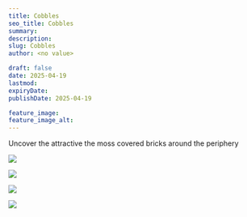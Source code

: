 ```yaml
---
title: Cobbles
seo_title: Cobbles
summary:
description:
slug: Cobbles
author: <no value>

draft: false
date: 2025-04-19
lastmod:
expiryDate:
publishDate: 2025-04-19

feature_image:
feature_image_alt:
---
```

Uncover the attractive the moss covered bricks around the periphery

![](/images/1930.jpeg )

![](/images/1932.jpeg )

![](/images/1933.jpeg )

![](/images/1934.jpeg )